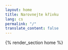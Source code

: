 ```yaml
---
layout: home
title: Narovnejte křivku
lang: cs
permalink: "/"
translate_content: false
---
```



{% render_section home %}
